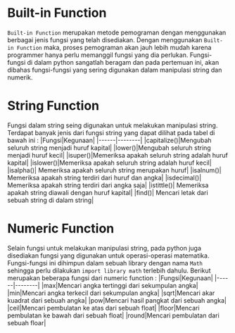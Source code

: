 # Built-in Function
`Built-in Function` merupakan metode pemograman dengan menggunakan berbagai jenis fungsi yang telah disediakan. Dengan menggunakan `Built-in Function` maka, proses pemograman akan jauh lebih mudah karena programmer hanya perlu memanggil fungsi yang dia perlukan. Fungsi-fungsi di dalam python sangatlah beragam dan pada pertemuan ini, akan dibahas fungsi-fungsi yang sering digunakan dalam manipulasi string dan numerik.

# String Function 
Fungsi dalam string seing digunakan untuk melakukan manipulasi string. Terdapat banyak jenis dari fungsi string yang dapat dilihat pada tabel di bawah ini :
|Fungsi|Kegunaan|
|------|--------|
|capitalize()|Mengubah seluruh string menjadi huruf kapital|
|lower()|Mengubah seluruh string menjadi huruf kecil|
|isuper()|Memeriksa apakah seluruh string adalah huruf kapital|
|islower()|Memeriksa apakah seluruh string adalah huruf kecil|
|isalpha()| Memeriksa apakah seluruh string merupakan huruf|
|isalnum()| Memeriksa apakah string terdiri dari huruf dan angka|
|isdecimal()| Memeriksa apakah string terdiri dari angka saja|
|istittle()| Memeriksa apakah string diawali dengan huruf kapital|
|find()| Mencari letak dari sebuah string di dalam string|

# Numeric Function
Selain fungsi untuk melakukan manipulasi string, pada python juga disediakan fungsi yang digunakan untuk operasi-operasi matematika. Fungsi-fungsi ini dihimpun dalam sebuah library dengan nama `Math` sehingga perlu dilakukan `import library math` terlebih dahulu. Berikut merupakan beberapa fungsi dari numeric function : 
|Fungsi|Kegunaan|
|------|--------|
|max|Mencari angka tertinggi dari sekumpulan angka|
|min|Mencari angka terkecil dari sekumpulan angka|
|sqrt|Mencari akar kuadrat dari sebuah angka|
|pow|Mencari hasil pangkat dari sebuah angka|
|ceil|Mencari pembulatan ke atas dari sebuah float|
|floor|Mencari pembulatan ke bawah dari sebuah float|
|round|Mencari pembulatan dari sebuah floar|
